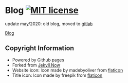 # Blog [![MIT license](https://img.shields.io/badge/license-MIT-lightgrey.svg)](https://raw.githubusercontent.com/qirh/qirh.github.io/master/LICENSE)
update may/2020: old blog, moved to [gitlab](https://gitlab.com/qirh/blog)

[Blog](http://blog.alghusson.com)
## Copyright Information
  * Powered by Github pages
  * Forked from [Jekyll Now](
    https://github.com/barryclark/jekyll-now)
  * Website icon: Icon made by madebyoliver from [flaticon](www.flaticon.com)
  * Title icon: Icon made by freepik from [flaticon](www.flaticon.com)
